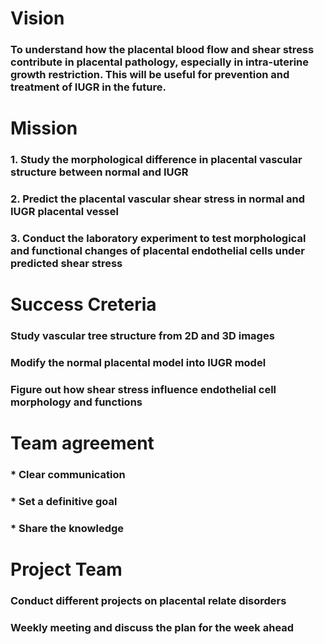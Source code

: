# Vision
### **To understand how the placental blood flow and shear stress contribute in placental pathology, especially in intra-uterine growth restriction. This will be useful for prevention and treatment of IUGR in the future.**

# Mission
### 1. Study the morphological difference in placental vascular structure between normal and IUGR 
### 2. Predict the placental vascular shear stress in normal and IUGR placental vessel
### 3. Conduct the laboratory experiment to test morphological and functional changes of placental endothelial cells under predicted shear stress

# Success Creteria
### Study vascular tree structure from 2D and 3D images
### Modify the normal placental model into IUGR model
### Figure out how shear stress influence endothelial cell morphology and functions

# Team agreement
### * Clear communication
### * Set a definitive goal 
### * Share the knowledge

# Project Team 
### Conduct different projects on placental relate disorders
### Weekly meeting and discuss the plan for the week ahead
